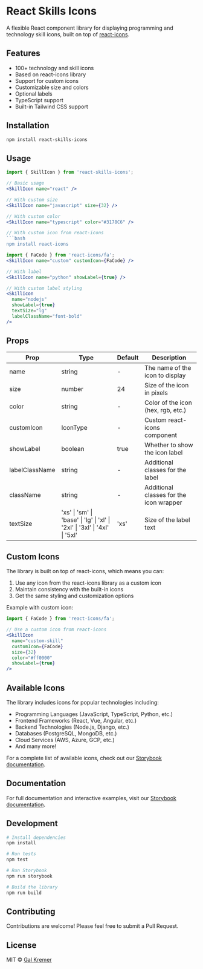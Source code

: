 # React Skills Icons

A flexible React component library for displaying programming and technology skill icons, built on top of [react-icons](https://react-icons.github.io/react-icons/).

## Features

- 100+ technology and skill icons
- Based on react-icons library
- Support for custom icons
- Customizable size and colors
- Optional labels
- TypeScript support
- Built-in Tailwind CSS support

## Installation

```bash
npm install react-skills-icons 
```

## Usage

```jsx
import { SkillIcon } from 'react-skills-icons';

// Basic usage
<SkillIcon name="react" />

// With custom size
<SkillIcon name="javascript" size={32} />

// With custom color
<SkillIcon name="typescript" color="#3178C6" />

// With custom icon from react-icons
```bash
npm install react-icons
```

```jsx
import { FaCode } from 'react-icons/fa';
<SkillIcon name="custom" customIcon={FaCode} />
```

```jsx
// With label
<SkillIcon name="python" showLabel={true} />
```

```jsx
// With custom label styling
<SkillIcon 
  name="nodejs" 
  showLabel={true}
  textSize="lg"
  labelClassName="font-bold"
/>
```

## Props

| Prop | Type | Default | Description |
|------|------|---------|-------------|
| name | string | - | The name of the icon to display |
| size | number | 24 | Size of the icon in pixels |
| color | string | - | Color of the icon (hex, rgb, etc.) |
| customIcon | IconType | - | Custom react-icons component |
| showLabel | boolean | true | Whether to show the icon label |
| labelClassName | string | - | Additional classes for the label |
| className | string | - | Additional classes for the icon wrapper |
| textSize | 'xs' \| 'sm' \| 'base' \| 'lg' \| 'xl' \| '2xl' \| '3xl' \| '4xl' \| '5xl' | 'xs' | Size of the label text |

## Custom Icons

The library is built on top of react-icons, which means you can:
1. Use any icon from the react-icons library as a custom icon
2. Maintain consistency with the built-in icons
3. Get the same styling and customization options

Example with custom icon:
```jsx
import { FaCode } from 'react-icons/fa';

// Use a custom icon from react-icons
<SkillIcon 
  name="custom-skill" 
  customIcon={FaCode}
  size={32}
  color="#ff0000"
  showLabel={true}
/>
```

## Available Icons

The library includes icons for popular technologies including:

- Programming Languages (JavaScript, TypeScript, Python, etc.)
- Frontend Frameworks (React, Vue, Angular, etc.)
- Backend Technologies (Node.js, Django, etc.)
- Databases (PostgreSQL, MongoDB, etc.)
- Cloud Services (AWS, Azure, GCP, etc.)
- And many more!

For a complete list of available icons, check out our [Storybook documentation](https://galkremer1.github.io/react-skills-icons).

## Documentation

For full documentation and interactive examples, visit our [Storybook documentation](https://galkremer1.github.io/react-skills-icons).

## Development

```bash
# Install dependencies
npm install

# Run tests
npm test

# Run Storybook
npm run storybook

# Build the library
npm run build
```

## Contributing

Contributions are welcome! Please feel free to submit a Pull Request.

## License

MIT © [Gal Kremer](https://github.com/galkremer1)
